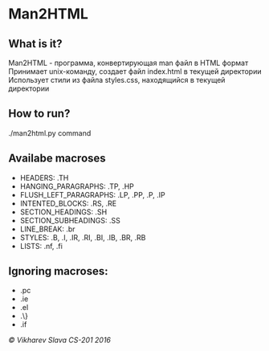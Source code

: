 Man2HTML
========

What is it?
-----------
Man2HTML - программа, конвертирующая
man файл в HTML формат</br>
Принимает unix-команду,
создает файл index.html в текущей директории</br>
Использует стили из файла styles.css,
находящийся в текущей директории</br>

How to run?
-----------
./man2html.py command

Availabe macroses
-----------------
+ HEADERS: .TH
+ HANGING_PARAGRAPHS: .TP, .HP
+ FLUSH\_LEFT\_PARAGRAPHS: .LP, .PP, .P, .IP
+ INTENTED_BLOCKS: .RS, .RE
+ SECTION_HEADINGS: .SH
+ SECTION_SUBHEADINGS: .SS
+ LINE\_BREAK: .br
+ STYLES: .B, .I, .IR, .RI, .BI, .IB, .BR, .RB
+ LISTS: .nf, .fi

Ignoring macroses:
------------------
+ .pc
+ .ie
+ .el
+ .\\}
+ .if

*&copy; Vikharev Slava CS-201 2016*
